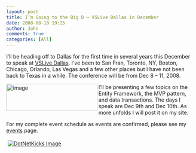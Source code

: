 ```yaml
---
layout: post
title: I’m Going to the Big D – VSLive Dallas in December
date: 2008-08-18 19:25
author: John
comments: true
categories: [All]
---
```

<p></p>  <p></p>  <p></p>  <p>I’ll be heading off to Dallas for the first time in several years this December to speak at <a href="http://vslive.com/2008/dallas/">VSLive Dallas</a>. I’ve been to San Fran, Toronto, NY, Boston, Chicago, Orlando, Las Vegas and a few other places but I have not been back to Texas in a while. The conference will be from Dec 8 – 11, 2008.</p>  <p><a href="http://www.vslive.com/2008/dallas"><img title="image" style="border-top-width: 0px; border-left-width: 0px; border-bottom-width: 0px; border-right-width: 0px" height="72" alt="image" src="/wp-content/uploads/files/media/image/WindowsLiveWriter/ImGoingtotheBigDVSLiveDallasinDecember_10F7A/image_3.png" width="244" align="left" border="0" /></a> </p>  <p>I’ll be presenting a few topics on the Entity Framework, the MVP pattern, and data transactions. The days I speak are Dec 9th and Dec 10th. As more unfolds I will post it on my site. </p>  <p></p>  <p></p>  <p></p>  <p></p>  <p></p>  <p></p>  <p></p>  <p>For my complete event schedule as events are confirmed, please see my <a href="/events">events</a> page.</p><div class="wlWriterHeaderFooter" style="text-align:left; margin:0px; padding:4px 4px 4px 4px;"><a href="http://www.dotnetkicks.com/kick/?url=/all/i-rsquo-m-going-to-the-big-d-ndash-vslive-dallas-in-december/"><img src="http://www.dotnetkicks.com/Services/Images/KickItImageGenerator.ashx?url=/all/i-rsquo-m-going-to-the-big-d-ndash-vslive-dallas-in-december/&amp;bgcolor=0080C0&amp;fgcolor=FFFFFF&amp;border=000000&amp;cbgcolor=D4E1ED&amp;cfgcolor=000000" alt="DotNetKicks Image" border="0/"></a></div><div class="wlWriterHeaderFooter" style="text-align:left; margin:0px; padding:4px 4px 4px 4px;"><script type="text/javascript"><!-- var dzone_url = '/all/i-rsquo-m-going-to-the-big-d-ndash-vslive-dallas-in-december/'; var dzone_title = 'I’m Going to the Big D – VSLive Dallas in December'; var dzone_blurb = 'I’m Going to the Big D – VSLive Dallas in December'; var dzone_style = '1'; --></script><script language="javascript" src="http://widgets.dzone.com/widgets/zoneit.js"></script> </div>

